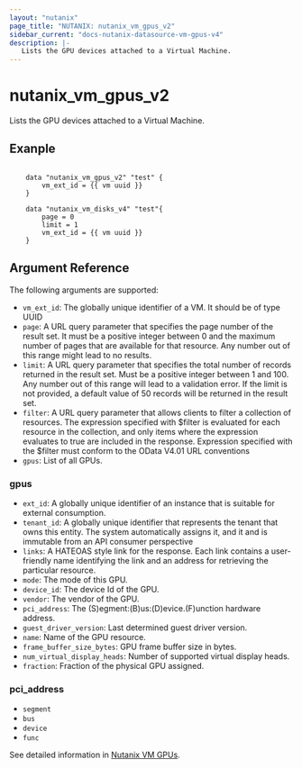 ```yaml
---
layout: "nutanix"
page_title: "NUTANIX: nutanix_vm_gpus_v2"
sidebar_current: "docs-nutanix-datasource-vm-gpus-v4"
description: |-
   Lists the GPU devices attached to a Virtual Machine.
---
```


# nutanix_vm_gpus_v2
Lists the GPU devices attached to a Virtual Machine.


## Exanple

```hcl

    data "nutanix_vm_gpus_v2" "test" {
        vm_ext_id = {{ vm uuid }}
    }

    data "nutanix_vm_disks_v4" "test"{
        page = 0
        limit = 1
        vm_ext_id = {{ vm uuid }}
	}

```


## Argument Reference

The following arguments are supported:

* `vm_ext_id`: The globally unique identifier of a VM. It should be of type UUID
* `page`: A URL query parameter that specifies the page number of the result set. It must be a positive integer between 0 and the maximum number of pages that are available for that resource. Any number out of this range might lead to no results.
* `limit`: A URL query parameter that specifies the total number of records returned in the result set. Must be a positive integer between 1 and 100. Any number out of this range will lead to a validation error. If the limit is not provided, a default value of 50 records will be returned in the result set.
* `filter`: A URL query parameter that allows clients to filter a collection of resources. The expression specified with $filter is evaluated for each resource in the collection, and only items where the expression evaluates to true are included in the response. Expression specified with the $filter must conform to the OData V4.01 URL conventions
* `gpus`: List of all GPUs. 


### gpus

* `ext_id`: A globally unique identifier of an instance that is suitable for external consumption.
* `tenant_id`: A globally unique identifier that represents the tenant that owns this entity. The system automatically assigns it, and it and is immutable from an API consumer perspective
* `links`: A HATEOAS style link for the response. Each link contains a user-friendly name identifying the link and an address for retrieving the particular resource.
* `mode`: The mode of this GPU.
* `device_id`: The device Id of the GPU.
* `vendor`: The vendor of the GPU.
* `pci_address`: The (S)egment:(B)us:(D)evice.(F)unction hardware address. 
* `guest_driver_version`: Last determined guest driver version.
* `name`: Name of the GPU resource.
* `frame_buffer_size_bytes`: GPU frame buffer size in bytes.
* `num_virtual_display_heads`: Number of supported virtual display heads.
* `fraction`: Fraction of the physical GPU assigned.

### pci_address
* `segment`
* `bus`
* `device`
* `func`

See detailed information in [Nutanix VM GPUs](https://developers.nutanix.com/api-reference?namespace=vmm&version=v4.0.b1).

